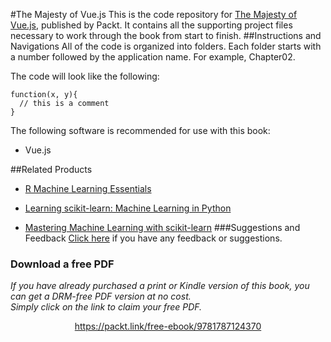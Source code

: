 #The Majesty of Vue.js
This is the code repository for [The Majesty of Vue.js](https://www.packtpub.com/web-development/majesty-vuejs?utm_source=GitHub&utm_campaign=9781787124370&utm_medium=Repository), published by Packt. It contains all the supporting project files necessary to work through the book from start to finish.
##Instructions and Navigations
All of the code is organized into folders. Each folder starts with a number followed by the application name. For example, Chapter02.



The code will look like the following:
```
function(x, y){
  // this is a comment
}
```

The following software is recommended for use with this book:

* Vue.js


##Related Products
* [R Machine Learning Essentials](https://www.packtpub.com/big-data-and-business-intelligence/r-machine-learning-essentials?utm_source=GitHub&utm_medium=Repository&utm_campaign=9781783987740)

* [Learning scikit-learn: Machine Learning in Python](https://www.packtpub.com/big-data-and-business-intelligence/learning-scikit-learn-machine-learning-python?utm_source=GitHub&utm_medium=Repository&utm_campaign=9781783281930)

* [Mastering Machine Learning with scikit-learn](https://www.packtpub.com/big-data-and-business-intelligence/mastering-machine-learning-scikit-learn?utm_source=GitHub&utm_medium=Repository&utm_campaign=9781783988365)
###Suggestions and Feedback
[Click here](https://docs.google.com/forms/d/e/1FAIpQLSe5qwunkGf6PUvzPirPDtuy1Du5Rlzew23UBp2S-P3wB-GcwQ/viewform) if you have any feedback or suggestions.
### Download a free PDF

 <i>If you have already purchased a print or Kindle version of this book, you can get a DRM-free PDF version at no cost.<br>Simply click on the link to claim your free PDF.</i>
<p align="center"> <a href="https://packt.link/free-ebook/9781787124370">https://packt.link/free-ebook/9781787124370 </a> </p>